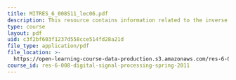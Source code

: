 ```yaml
---
title: MITRES_6_008S11_lec06.pdf
description: This resource contains information related to the inverse z-transform.
type: course
layout: pdf
uid: c3f2bf603f1237d558cce514fd28a21d
file_type: application/pdf
file_location: >-
  https://open-learning-course-data-production.s3.amazonaws.com/res-6-008-digital-signal-processing-spring-2011/c3f2bf603f1237d558cce514fd28a21d_MITRES_6_008S11_lec06.pdf
course_id: res-6-008-digital-signal-processing-spring-2011
---
```

